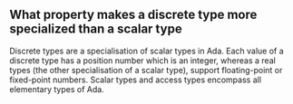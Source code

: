 ## What property makes a discrete type more specialized than a scalar type

Discrete types are a specialisation of scalar types in Ada. Each value of a discrete
type has a position number which is an integer, whereas a real types (the other specialisation of a scalar type),
support floating-point or fixed-point numbers. Scalar types and access types encompass all elementary types of Ada.
